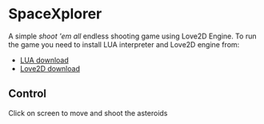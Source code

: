 # SpaceXplorer
A simple *shoot 'em all* endless shooting game using Love2D Engine. To run the game you need to install LUA interpreter and Love2D engine from:
- [LUA download](https://www.lua.org/download.html)
- [Love2D download](https://love2d.org)

## Control
Click on screen to move and shoot the asteroids
